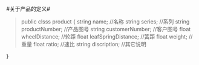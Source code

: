 #关于产品的定义#
>  public clsss product
    {
        string name;  //名称
        string series;  //系列
        string productNumber;  //产品图号
        string customerNumber;  //客户图号
        float wheelDistance;  //轮距
        float leafSpringDistance;  //簧距
        float weight;  //重量
        float ratio;  //速比
        string discription;  //其它说明
 
        
}